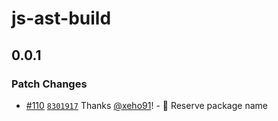 # js-ast-build

## 0.0.1

### Patch Changes

- [#110](https://github.com/xeho91/js-ast/pull/110) [`8301917`](https://github.com/xeho91/js-ast/commit/830191738daa156755519df3e89215bd992090b4) Thanks [@xeho91](https://github.com/xeho91)! - 🌟 Reserve package name

